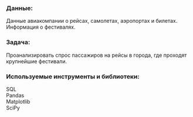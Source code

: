 ### Данные:  
Данные авиакомпании о рейсах, самолетах, аэропортах и билетах.  
Информация о фестивалях.  

### Задача:  
Проанализировать спрос пассажиров на рейсы в города, где проходят крупнейшие фестивали.

### Используемые инструменты и библиотеки:  
SQL   
Pandas   
Matplotlib    
SciPy
